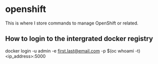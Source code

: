# openshift

This is where I store commands to manage OpenShift or related.

## How to login to the intergrated docker registry
docker login -u admin -e first.last@email.com -p $(oc whoami -t) <ip_address>:5000
